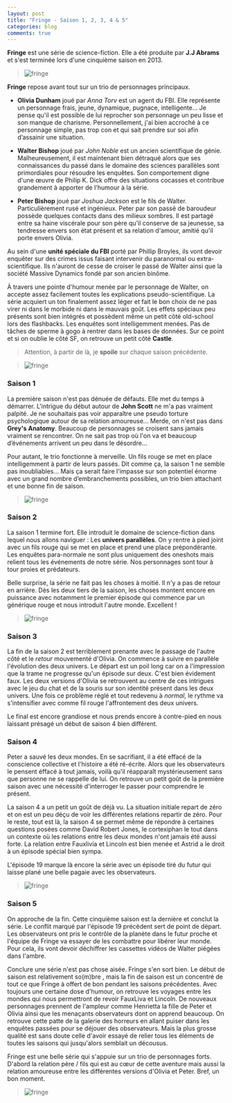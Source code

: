 ```yaml
---
layout: post
title: "Fringe - Saison 1, 2, 3, 4 & 5"
categories: blog
comments: true
---
```


**Fringe** est une série de science-fiction. Elle a été produite par **J.J Abrams** et s'est terminée lors d'une cinquième saison en 2013.

> ![fringe](https://github.com/homeostasie/bouquins/raw/master/_pics/flm/fringe/4.jpg)

**Fringe** repose avant tout sur un trio de personnages principaux.

* **Olivia Dunham** joué par *Anna Torv* est un agent du FBI. Elle représente un personnage frais, jeune, dynamique, pugnace, intelligente... Je pense qu'il est possible de lui reprocher son personnage un peu lisse et son manque de charisme. Personnellement, j'ai bien accroché à ce personnage simple, pas trop con et qui sait prendre sur soi afin d’assainir une situation.

* **Walter Bishop** joué par *John Noble* est un ancien scientifique de génie. Malheureusement, il est maintenant bien détraqué alors que ses connaissances du passé dans le domaine des sciences parallèles sont primordiales pour résoudre les enquêtes. Son comportement digne d'une œuvre de Philip K. Dick offre des situations cocasses et contribue grandement à apporter de l'humour à la série. 

* **Peter Bishop** joué par *Joshua Jackson* est le fils de Walter. Particulièrement rusé et ingénieux. Peter par son passé de baroudeur possède quelques contacts dans des milieux sombres. Il est partagé entre sa haine viscérale pour son père qu'il conserve de sa jeunesse, sa tendresse envers son état présent et sa relation d'amour, amitié qu'il porte envers Olivia.

Au sein d'une **unité spéciale du FBI** porté par Phillip Broyles, ils vont devoir enquêter sur des crimes issus faisant intervenir du paranormal ou extra-scientifique. Ils n'auront de cesse de croiser le passé de Walter ainsi que la société Massive Dynamics fondé par son ancien binôme. 

À travers une pointe d'humour menée par le personnage de Walter, on accepte assez facilement toutes les explications pseudo-scientifique. La série acquiert un ton finalement assez léger et fait le bon choix de ne pas virer ni dans le morbide ni dans le mauvais goût. Les effets spéciaux peu présents sont bien intégrés et possèdent même un petit côté old-school lors des flashbacks. Les enquêtes sont intelligemment menées. Pas de tâches de sperme à gogo à rentrer dans les bases de données. Sur ce point et si on oublie le côté SF, on retrouve un petit côté **Castle**. 

> Attention, à partir de là, je **spoile** sur chaque saison précédente.

> ![fringe](https://github.com/homeostasie/bouquins/raw/master/_pics/flm/fringe/2.jpg)

### Saison 1

La première saison n'est pas dénuée de défauts. Elle met du temps à démarrer. L'intrigue du début autour de **John Scott** ne m'a pas vraiment palpité. Je ne souhaitais pas voir apparaître une pseudo torture psychologique autour de sa relation amoureuse... Merde, on n'est pas dans **Grey's Anatomy**. Beaucoup de personnages se croisent sans jamais vraiment se rencontrer. On ne sait pas trop où l'on va et beaucoup d’événements arrivent un peu dans le désordre... 

Pour autant, le trio fonctionne à merveille. Un fils rouge se met en place intelligemment à partir de leurs passés. Dit comme ça, la saison 1 ne semble pas inoubliables... Mais ça serait faire l'impasse sur son potentiel énorme avec un grand nombre d’embranchements possibles, un trio bien attachant et une bonne fin de saison. 

> ![fringe](https://github.com/homeostasie/bouquins/raw/master/_pics/flm/fringe/3.jpg)

### Saison 2

La saison 1 termine fort. Elle introduit le domaine de science-fiction dans lequel nous allons naviguer : Les **univers parallèles**. On y rentre à pied joint avec un fils rouge qui se met en place et prend une place prépondérante. Les enquêtes para-normale ne sont plus uniquement des oneshots mais relient tous les événements de notre série. Nos personnages sont tour à tour proies et prédateurs.

Belle surprise, la série ne fait pas les choses à moitié. Il n'y a pas de retour en arrière. Dès les deux tiers de la saison, les choses montent encore en puissance avec notamment le premier épisode qui commence par un générique rouge et nous introduit l'autre monde. Excellent !

> ![fringe](https://github.com/homeostasie/bouquins/raw/master/_pics/flm/fringe/1.jpg)

### Saison 3

La fin de la saison 2 est terriblement prenante avec le passage de l'autre côté et le *retour* mouvementé d'Olivia. On commence à suivre en parallèle l'évolution des deux univers. Le départ est un poil long car on a l'impression que la trame ne progresse qu'un épisode sur deux. C'est bien évidement faux. Les deux versions d'Olivia se retrouvent au centre de ces intrigues avec le jeu du chat et de la souris sur son identité présent dans les deux univers. Une fois ce problème réglé et tout redevenu à *normal*, le rythme va s'intensifier avec comme fil rouge l'affrontement des deux univers.

Le final est encore grandiose et nous prends encore à contre-pied en nous laissant présagé un début de saison 4 bien différent. 

### Saison 4

Peter a sauvé les deux mondes. En se sacrifiant, il a été effacé de la conscience collective et l'histoire a été ré-écrite. Alors que les observateurs le pensent éffacé à tout jamais, voilà qu'il réapparaît mystérieusement sans que personne ne se rappelle de lui. On retrouve un petit goût de la première saison avec une nécessité d'interroger le passer pour comprendre le présent. 

La saison 4 a un petit un goût de déjà vu. La situation initiale repart de zéro et on est un peu déçu de voir les différentes relations repartir de zéro. Pour le reste, tout est là, la saison 4 se permet même de répondre à certaines questions posées comme David Robert Jones, le cortexiphan le tout dans un contexte où les relations entre les deux mondes n'ont jamais été aussi forte. La relation entre Fauxlivia et Lincoln est bien menée et Astrid a le droit à un épisode spécial bien sympa. 

L'épisode 19 marque là encore la série avec un épisode tiré du futur qui laisse plané une belle pagaie avec les observateurs. 

> ![fringe](https://github.com/homeostasie/bouquins/raw/master/_pics/flm/fringe/5.jpg)

### Saison 5

On approche de la fin. Cette cinquième saison est la dernière et conclut la série. Le conflit marqué par l'épisode 19 précédent sert de point de départ. Les observateurs ont pris le contrôle de la planète dans le futur proche et l'équipe de Fringe va essayer de les combattre pour libérer leur monde. Pour cela, ils vont devoir déchiffrer les cassettes vidéos de Walter piégées dans l'ambre.

Conclure une série n'est pas chose aisée. Fringe s'en sort bien. Le début de saison est relativement so(m)bre , mais la fin de saison est un concentré de tout ce que Fringe à offert de bon pendant les saisons précédentes. 
Avec toujours une certaine dose d'humour, on retrouve les voyages entre les mondes qui nous permettront de revoir FauxLiva et Lincoln. De nouveaux personnages prennent de l'ampleur comme Henrietta la fille de Peter et Olivia ainsi que les menaçants observateurs dont on apprend beaucoup. On retrouve cette patte de la galerie des horreurs en allant puiser dans les enquêtes passées pour se déjouer des observateurs. Mais la plus grosse qualité est sans doute celle d'avoir essayé de relier tous les éléments de toutes les saisons qui jusqu'alors semblait un décousus.


Fringe est une belle série qui s'appuie sur un trio de personnages forts. D'abord la relation père / fils qui est au cœur de cette aventure mais aussi la relation amoureuse entre les différentes versions d'Olivia et Peter. Bref, un bon moment.

> ![fringe](/images/articles/vid/fringe/6.jpg)
